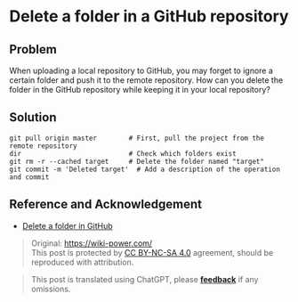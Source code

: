 # Delete a folder in a GitHub repository

## Problem

When uploading a local repository to GitHub, you may forget to ignore a certain folder and push it to the remote repository. How can you delete the folder in the GitHub repository while keeping it in your local repository?

## Solution

```shell
git pull origin master        # First, pull the project from the remote repository
dir                           # Check which folders exist
git rm -r --cached target     # Delete the folder named "target"
git commit -m 'Deleted target'  # Add a description of the operation and commit
```

## Reference and Acknowledgement

- [Delete a folder in GitHub](https://blog.csdn.net/wudinaniya/article/details/77508229)

> Original: <https://wiki-power.com/>  
> This post is protected by [CC BY-NC-SA 4.0](https://creativecommons.org/licenses/by/4.0/deed.en) agreement, should be reproduced with attribution.

> This post is translated using ChatGPT, please [**feedback**](https://github.com/linyuxuanlin/Wiki_MkDocs/issues/new) if any omissions.
